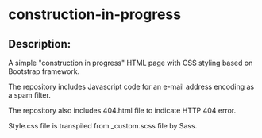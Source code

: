 # construction-in-progress
## Description:

A simple "construction in progress" HTML page with CSS styling based on Bootstrap framework.

The repository includes Javascript code for an e-mail address encoding as a spam filter.

The repository also includes 404.html file to indicate HTTP 404 error.

Style.css file is transpiled from _custom.scss file by Sass.